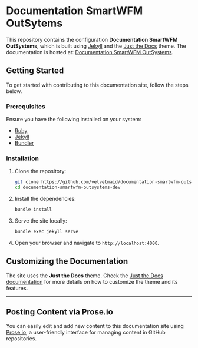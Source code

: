 # Documentation SmartWFM OutSytems

This repository contains the configuration **Documentation SmartWFM OutSystems**, which is built using [Jekyll](https://jekyllrb.com/) and the [Just the Docs](https://just-the-docs.github.io/just-the-docs/) theme. The documentation is hosted at: [Documentation SmartWFM OutSystems](https://velvetmaid.github.io/documentation-smartwfm-outsystems-dev/).

## Getting Started

To get started with contributing to this documentation site, follow the steps below.

### Prerequisites

Ensure you have the following installed on your system:

- [Ruby](https://www.ruby-lang.org/en/)
- [Jekyll](https://jekyllrb.com/docs/installation/)
- [Bundler](https://bundler.io/)

### Installation

1. Clone the repository:

    ```bash
    git clone https://github.com/velvetmaid/documentation-smartwfm-outsystems-dev.git
    cd documentation-smartwfm-outsystems-dev
    ```

2. Install the dependencies:

    ```bash
    bundle install
    ```

3. Serve the site locally:

    ```bash
    bundle exec jekyll serve
    ```

4. Open your browser and navigate to `http://localhost:4000`.

## Customizing the Documentation

The site uses the **Just the Docs** theme. Check the [Just the Docs documentation](https://just-the-docs.com/) for more details on how to customize the theme and its features.

___

## Posting Content via Prose.io

You can easily edit and add new content to this documentation site using [Prose.io](https://prose.io/#velvetmaid/documentation-smartwfm-outsystems-dev/tree/main/posts), a user-friendly interface for managing content in GitHub repositories.